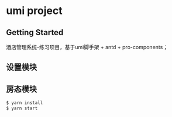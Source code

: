 # umi project

## Getting Started

酒店管理系统-练习项目，基于umi脚手架 + antd + pro-components；

## 设置模块

## 房态模块

```bash
$ yarn install
$ yarn start
```
